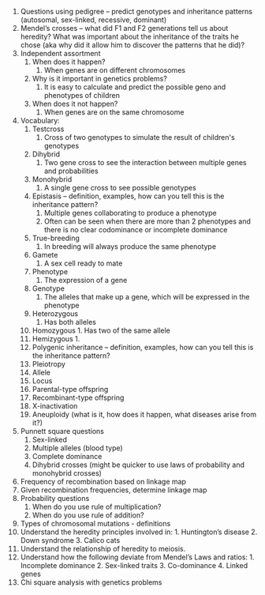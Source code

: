 1.  Questions using pedigree – predict genotypes and inheritance patterns (autosomal, sex-linked, recessive, dominant)
2.  Mendel’s crosses – what did F1 and F2 generations tell us about heredity? What was important about the inheritance of the traits he chose (aka why did it allow him to discover the patterns that he did)?
3.  Independent assortment
    1.  When does it happen?
        1. When genes are on different chromosomes
    2.  Why is it important in genetics problems?
        1. It is easy to calculate and predict the possible geno and phenotypes of children
    3.  When does it not happen?
        1. When genes are on the same chromosome
4.  Vocabulary:
    1.  Testcross
        1. Cross of two genotypes to simulate the result of children's genotypes
    2.  Dihybrid
        1. Two gene cross to see the interaction between multiple genes and probabilities
    3.  Monohybrid
        1. A single gene cross to see possible genotypes
    4.  Epistasis – definition, examples, how can you tell this is the inheritance pattern?
        1. Multiple genes collaborating to produce a phenotype
        2. Often can be seen when there are more than 2 phenotypes and there is no clear codominance or incomplete dominance
    5.  True-breeding
        1. In breeding will always produce the same phenotype
    6.  Gamete
        1. A sex cell ready to mate
    7.  Phenotype
        1. The expression of a gene
    8.  Genotype
        1. The alleles that make up a gene, which will be expressed in the phenotype
    9.  Heterozygous
        1. Has both alleles
    10.  Homozygous
        1. Has two of the same allele
    11.  Hemizygous
        1. 
    12.  Polygenic inheritance – definition, examples, how can you tell this is the inheritance pattern?
    13.  Pleiotropy
    14.  Allele
    15.  Locus
    16.  Parental-type offspring
    17.  Recombinant-type offspring
    18.  X-inactivation
    19.  Aneuploidy (what is it, how does it happen, what diseases arise from it?)
5.  Punnett square questions
    1.  Sex-linked
    2.  Multiple alleles (blood type)
    3.  Complete dominance
    4.  Dihybrid crosses (might be quicker to use laws of probability and monohybrid crosses)
6.  Frequency of recombination based on linkage map
7.  Given recombination frequencies, determine linkage map
8.  Probability questions
    1.  When do you use rule of multiplication?
    2.  When do you use rule of addition?
9.  Types of chromosomal mutations - definitions
10.  Understand the heredity principles involved in:
    1.  Huntington’s disease
    2.  Down syndrome
    3.  Calico cats
11.  Understand the relationship of heredity to meiosis.
12.  Understand how the following deviate from Mendel’s Laws and ratios:
    1.  Incomplete dominance
    2.  Sex-linked traits
    3.  Co-dominance
    4.  Linked genes
13.  Chi square analysis with genetics problems